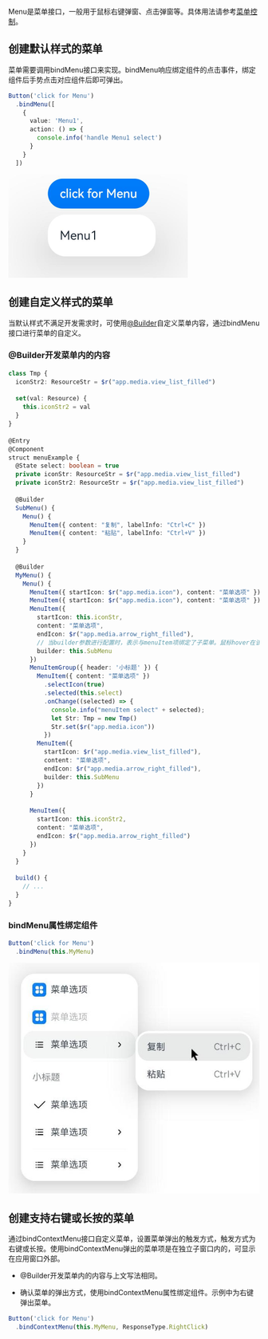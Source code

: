 ```toc
```


Menu是菜单接口，一般用于鼠标右键弹窗、点击弹窗等。具体用法请参考[菜单控制](https://developer.huawei.com/consumer/cn/doc/harmonyos-references-V5/ts-universal-attributes-menu-V5)。

## 创建默认样式的菜单

菜单需要调用bindMenu接口来实现。bindMenu响应绑定组件的点击事件，绑定组件后手势点击对应组件后即可弹出。

```ts
Button('click for Menu')
  .bindMenu([
    {
      value: 'Menu1',
      action: () => {
        console.info('handle Menu1 select')
      }
    }
  ])
```

![](./img/035.png)


## 创建自定义样式的菜单

当默认样式不满足开发需求时，可使用[@Builder](https://developer.huawei.com/consumer/cn/doc/harmonyos-guides-V5/arkts-builder-V5)自定义菜单内容，通过bindMenu接口进行菜单的自定义。

### @Builder开发菜单内的内容

```ts
class Tmp {
  iconStr2: ResourceStr = $r("app.media.view_list_filled")

  set(val: Resource) {
    this.iconStr2 = val
  }
}

@Entry
@Component
struct menuExample {
  @State select: boolean = true
  private iconStr: ResourceStr = $r("app.media.view_list_filled")
  private iconStr2: ResourceStr = $r("app.media.view_list_filled")

  @Builder
  SubMenu() {
    Menu() {
      MenuItem({ content: "复制", labelInfo: "Ctrl+C" })
      MenuItem({ content: "粘贴", labelInfo: "Ctrl+V" })
    }
  }

  @Builder
  MyMenu() {
    Menu() {
      MenuItem({ startIcon: $r("app.media.icon"), content: "菜单选项" })
      MenuItem({ startIcon: $r("app.media.icon"), content: "菜单选项" }).enabled(false)
      MenuItem({
        startIcon: this.iconStr,
        content: "菜单选项",
        endIcon: $r("app.media.arrow_right_filled"),
        // 当builder参数进行配置时，表示与menuItem项绑定了子菜单。鼠标hover在该菜单项时，会显示子菜单。
        builder: this.SubMenu
      })
      MenuItemGroup({ header: '小标题' }) {
        MenuItem({ content: "菜单选项" })
          .selectIcon(true)
          .selected(this.select)
          .onChange((selected) => {
            console.info("menuItem select" + selected);
            let Str: Tmp = new Tmp()
            Str.set($r("app.media.icon"))
          })
        MenuItem({
          startIcon: $r("app.media.view_list_filled"),
          content: "菜单选项",
          endIcon: $r("app.media.arrow_right_filled"),
          builder: this.SubMenu
        })
      }

      MenuItem({
        startIcon: this.iconStr2,
        content: "菜单选项",
        endIcon: $r("app.media.arrow_right_filled")
      })
    }
  }

  build() {
    // ...
  }
}
```

### bindMenu属性绑定组件

```ts
Button('click for Menu')
  .bindMenu(this.MyMenu)
```

![](./img/036.png)


## 创建支持右键或长按的菜单

通过bindContextMenu接口自定义菜单，设置菜单弹出的触发方式，触发方式为右键或长按。使用bindContextMenu弹出的菜单项是在独立子窗口内的，可显示在应用窗口外部。

- @Builder开发菜单内的内容与上文写法相同。
    
- 确认菜单的弹出方式，使用bindContextMenu属性绑定组件。示例中为右键弹出菜单。

```ts
Button('click for Menu')
  .bindContextMenu(this.MyMenu, ResponseType.RightClick)
```


